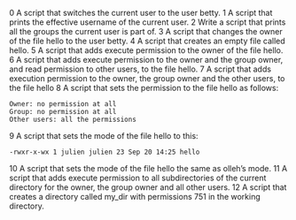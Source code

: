 0 A script that switches the current user to the user betty.
1 A script that prints the effective username of the current user.
2 Write a script that prints all the groups the current user is part of.
3 A script that changes the owner of the file hello to the user betty.
4 A script that creates an empty file called hello.
5 A script that adds execute permission to the owner of the file hello.
6 A script that adds execute permission to the owner and the group owner, and read permission to other users, to the file hello.
7 A script that adds execution permission to the owner, the group owner and the other users, to the file hello
8 A script that sets the permission to the file hello as follows:

	Owner: no permission at all
	Group: no permission at all
	Other users: all the permissions

9 A script that sets the mode of the file hello to this:

	-rwxr-x-wx 1 julien julien 23 Sep 20 14:25 hello

10 A script that sets the mode of the file hello the same as olleh’s mode.
11 A script that adds execute permission to all subdirectories of the current directory for the owner, the group owner and all other users.
12 A script that creates a directory called my_dir with permissions 751 in the working directory. 
